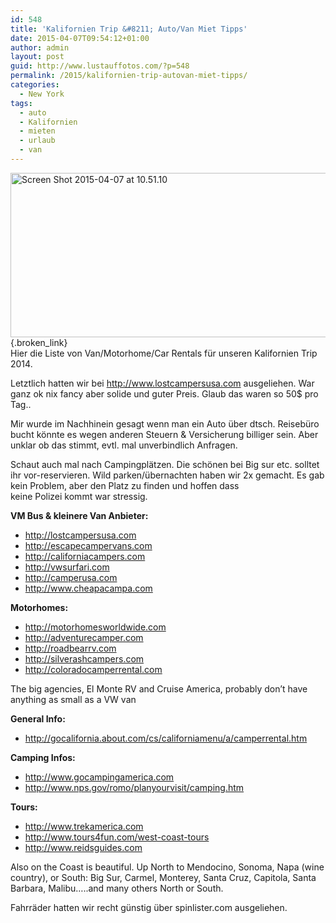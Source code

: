```yaml
---
id: 548
title: 'Kalifornien Trip &#8211; Auto/Van Miet Tipps'
date: 2015-04-07T09:54:12+01:00
author: admin
layout: post
guid: http://www.lustauffotos.com/?p=548
permalink: /2015/kalifornien-trip-autovan-miet-tipps/
categories:
  - New York
tags:
  - auto
  - Kalifornien
  - mieten
  - urlaub
  - van
---
```

[<img class="aligncenter  wp-image-549" src="http://www.lustauffotos.com/files/2015/04/Screen-Shot-2015-04-07-at-10.51.10-300x154.png" alt="Screen Shot 2015-04-07 at 10.51.10" width="513" height="263" srcset="http://www.lustauffotos.com/files/2015/04/Screen-Shot-2015-04-07-at-10.51.10-300x154.png 300w, http://www.lustauffotos.com/files/2015/04/Screen-Shot-2015-04-07-at-10.51.10.png 955w" sizes="(max-width: 513px) 100vw, 513px" />](http://www.lustauffotos.com/files/2015/04/Screen-Shot-2015-04-07-at-10.51.10.png){.broken_link}  
Hier die Liste von Van/Motorhome/Car Rentals für unseren Kalifornien Trip 2014.

Letztlich hatten wir bei <http://www.lostcampersusa.com> ausgeliehen. War ganz ok nix fancy aber solide und guter Preis. Glaub das waren so 50$ pro Tag..

Mir wurde im Nachhinein gesagt wenn man ein Auto über dtsch. Reisebüro bucht könnte es wegen anderen Steuern & Versicherung billiger sein. Aber unklar ob das stimmt, evtl. mal unverbindlich Anfragen.

Schaut auch mal nach Campingplätzen. Die schönen bei Big sur etc. solltet ihr vor-reservieren. Wild parken/übernachten haben wir 2x gemacht. Es gab kein Problem, aber den Platz zu finden und hoffen dass  
keine Polizei kommt war stressig.

**VM Bus & kleinere Van Anbieter:**

  * <http://lostcampersusa.com>
  * <http://escapecampervans.com>
  * <http://californiacampers.com>
  * <http://vwsurfari.com>
  * <http://camperusa.com>
  * <http://www.cheapacampa.com>

**Motorhomes:**

  * <http://motorhomesworldwide.com>
  * <http://adventurecamper.com>
  * <http://roadbearrv.com>
  * <http://silverashcampers.com>
  * <http://coloradocamperrental.com>

The big agencies, El Monte RV and Cruise America, probably don&#8217;t have anything as small as a VW van

**General Info:**

  * <http://gocalifornia.about.com/cs/californiamenu/a/camperrental.htm>

**Camping Infos:**

  * <http://www.gocampingamerica.com>
  * <http://www.nps.gov/romo/planyourvisit/camping.htm>

**Tours:**

  * <http://www.trekamerica.com>
  * <http://www.tours4fun.com/west-coast-tours>
  * <http://www.reidsguides.com>

Also on the Coast is beautiful. Up North to Mendocino, Sonoma, Napa (wine country), or South: Big Sur, Carmel, Monterey, Santa Cruz, Capitola, Santa Barbara, Malibu&#8230;..and many others North or South.

Fahrräder hatten wir recht günstig über spinlister.com ausgeliehen.